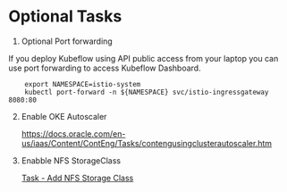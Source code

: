 # Optional Tasks

1. Optional Port forwarding

If you deploy Kubeflow using API public access from your laptop you can use port forwarding to access Kubeflow Dashboard.

        export NAMESPACE=istio-system
        kubectl port-forward -n ${NAMESPACE} svc/istio-ingressgateway 8080:80

2. Enable OKE Autoscaler

    https://docs.oracle.com/en-us/iaas/Content/ContEng/Tasks/contengusingclusterautoscaler.htm

3. Enabble NFS StorageClass

    [Task - Add NFS Storage Class](./Lab-Kubeflow-step2.md)
